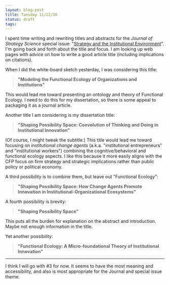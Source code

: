 ```yaml
---
layout: blog-post
title: Tuesday 11/22/16
status: draft
tags:
---
```


I spent time writing and rewriting titles and abstracts for the *Journal of Strategy Science* special issue: "[Strategy and the Institutional Environment](http://pubsonline.informs.org/page/stsc/inst_environment)".  I'm going back and forth about the title and focus.  I am looking up web pages with advice on how to write a good article title (including implications on citations).  

When I did the white-board sketch yesterday, I was considering this title:

> **"Modeling the Functional Ecology of Organizations and Institutions"**

This would lead me toward presenting an ontology and theory of Functional Ecology.  I need to do this for my dissertation, so there is some appeal to packaging it as a journal article.

Another title I am considering is my dissertation title:

> **"Shaping Possibility Space: Coevolution of Thinking and Doing in Institutional Innovation"**

(Of course, I might tweak the subtitle.) This title would lead me toward focusing on *institutional change agents* (a.k.a. "institutional entrepreneurs" and "institutional workers") combining the cognitive/behavioral and functional ecology aspects.  I like this because it more easily aligns with the CFP focus on firm strategy and strategic implications rather than public policy or political economy.

A third possibility is to combine them, but leave out "Functional Ecology":

> **"Shaping Possibility Space: How Change Agents Promote Innovation in Institutional-Organizational Ecosystems"**

A fourth possibility is brevity:

> **"Shaping Possibility Space"**

This puts all the burden for explanation on the abstract and introduction.  Maybe not enough information in the title.

Yet another possibility:

> **"Functional Ecology: A Micro-foundational Theory of Institutional Innovation"**

____

I think I will go with #3 for now.  It seems to have the most meaning and accessibility, and also is most appropriate for the Journal and special issue theme.






    

